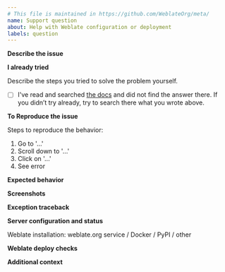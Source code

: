 ```yaml
---
# This file is maintained in https://github.com/WeblateOrg/meta/
name: Support question
about: Help with Weblate configuration or deployment
labels: question
---
```


<!--
Want your answer quickly and guaranteed? Visit https://weblate.org/support/ to reach our dedicated support team. As a subscriber, you will always have priority and help Weblate growing.
-->

<!--
Thank you for reporting an issue on Weblate! Here are a few things to note:

* This template will guide you to create a useful issue report, so please do NOT delete it.
* The description blocks like this one are comments and won't be shown in the issue once it’s created.
* Please write your text outside them or replace them.
* In case you are pasting logs, please place them inside triple backticks:

```
log content
```
-->

**Describe the issue**

<!--
A clear and concise description of the problem you are facing.
-->

**I already tried**

Describe the steps you tried to solve the problem yourself.

- [ ] I've read and searched [the docs](https://docs.weblate.org/) and did not find the answer there.
      If you didn’t try already, try to search there what you wrote above.

**To Reproduce the issue**

Steps to reproduce the behavior:

1. Go to '...'
2. Scroll down to '...'
3. Click on '...'
4. See error

**Expected behavior**

<!--
A clear and concise description of what you expected to happen.
-->

**Screenshots**

<!--
If applicable, add screenshots to better explain your problem.
-->

**Exception traceback**

<!--
In case you observed server error or crash, please see
<https://docs.weblate.org/en/latest/contributing/debugging.html>
for information how to obtain that.
-->

**Server configuration and status**

Weblate installation: weblate.org service / Docker / PyPI / other

<!--
Please paste the output of `list_versions` command over here. Depending on
the installation these can be executed in a different way. Please consult
https://docs.weblate.org/en/latest/admin/management.html for more details.

On pip installed Weblate:

weblate list_versions

On Git checkout:

./manage.py list_versions

Using docker-compose:

docker-compose exec --user weblate weblate weblate list_versions
-->

**Weblate deploy checks**

<!--
Please paste the output of check --deploy command over here. Depending on
the installation, these can be executed in a different way. Please consult
https://docs.weblate.org/en/latest/admin/management.html for more details.

On pip installed Weblate:

weblate check --deploy

On Git checkout:

./manage.py check --deploy

Using docker-compose:

docker-compose exec --user weblate weblate weblate check --deploy
-->

**Additional context**

<!--
Add any other context about the problem here.
-->
